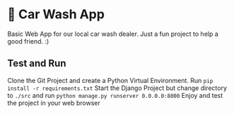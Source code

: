 # :car: Car Wash App 
Basic Web App for our local car wash dealer.
Just a fun project to help a good friend. :)

## Test and Run
Clone the Git Project and create a Python Virtual Environment.
Run `pip install -r requirements.txt`
Start the Django Project but change directory to `./src` and run `python manage.py runserver 0.0.0.0:8000` 
Enjoy and test the project in your web browser